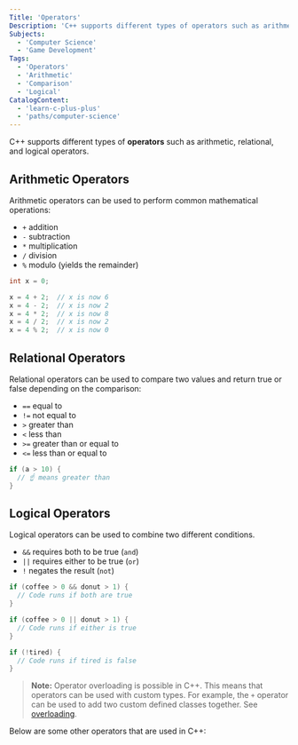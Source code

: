 ```yaml
---
Title: 'Operators'
Description: 'C++ supports different types of operators such as arithmetic, relational, and logical operators.'
Subjects:
  - 'Computer Science'
  - 'Game Development'
Tags:
  - 'Operators'
  - 'Arithmetic'
  - 'Comparison'
  - 'Logical'
CatalogContent:
  - 'learn-c-plus-plus'
  - 'paths/computer-science'
---
```


C++ supports different types of **operators** such as arithmetic, relational, and logical operators.

## Arithmetic Operators

Arithmetic operators can be used to perform common mathematical operations:

- `+` addition
- `-` subtraction
- `*` multiplication
- `/` division
- `%` modulo (yields the remainder)

```cpp
int x = 0;

x = 4 + 2;  // x is now 6
x = 4 - 2;  // x is now 2
x = 4 * 2;  // x is now 8
x = 4 / 2;  // x is now 2
x = 4 % 2;  // x is now 0
```

## Relational Operators

Relational operators can be used to compare two values and return true or false depending on the comparison:

- `==` equal to
- `!=` not equal to
- `>` greater than
- `<` less than
- `>=` greater than or equal to
- `<=` less than or equal to

```cpp
if (a > 10) {
  // ☝️ means greater than
}
```

## Logical Operators

Logical operators can be used to combine two different conditions.

- `&&` requires both to be true (`and`)
- `||` requires either to be true (`or`)
- `!` negates the result (`not`)

```cpp
if (coffee > 0 && donut > 1) {
  // Code runs if both are true
}

if (coffee > 0 || donut > 1) {
  // Code runs if either is true
}

if (!tired) {
  // Code runs if tired is false
}
```

> **Note:** Operator overloading is possible in C++. This means that operators can be used with custom types. For example, the `+` operator can be used to add two custom defined classes together. See [overloading](https://www.codecademy.com/resources/docs/cpp/overloading).

Below are some other operators that are used in C++:
